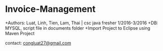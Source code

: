 # Invoice-Management
+Authors: Luat, Linh, Tien, Lam, Thai | csc java fresher 1/2016-3/2016
+DB: MYSQL, script file in documents folder
+Import Project to Eclipse using Maven Project

contact: congluat27@gmail.com
